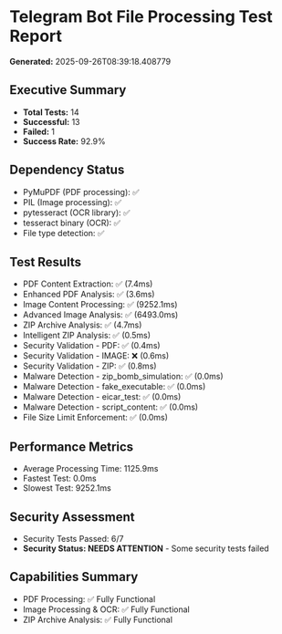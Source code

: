 
# Telegram Bot File Processing Test Report
**Generated:** 2025-09-26T08:39:18.408779

## Executive Summary
- **Total Tests:** 14
- **Successful:** 13 
- **Failed:** 1
- **Success Rate:** 92.9%

## Dependency Status
- PyMuPDF (PDF processing): ✅
- PIL (Image processing): ✅
- pytesseract (OCR library): ✅
- tesseract binary (OCR): ✅
- File type detection: ✅

## Test Results
- PDF Content Extraction: ✅ (7.4ms)
- Enhanced PDF Analysis: ✅ (3.6ms)
- Image Content Processing: ✅ (9252.1ms)
- Advanced Image Analysis: ✅ (6493.0ms)
- ZIP Archive Analysis: ✅ (4.7ms)
- Intelligent ZIP Analysis: ✅ (0.5ms)
- Security Validation - PDF: ✅ (0.4ms)
- Security Validation - IMAGE: ❌ (0.6ms)
- Security Validation - ZIP: ✅ (0.8ms)
- Malware Detection - zip_bomb_simulation: ✅ (0.0ms)
- Malware Detection - fake_executable: ✅ (0.0ms)
- Malware Detection - eicar_test: ✅ (0.0ms)
- Malware Detection - script_content: ✅ (0.0ms)
- File Size Limit Enforcement: ✅ (0.0ms)

## Performance Metrics
- Average Processing Time: 1125.9ms
- Fastest Test: 0.0ms
- Slowest Test: 9252.1ms

## Security Assessment
- Security Tests Passed: 6/7
- **Security Status: NEEDS ATTENTION** - Some security tests failed

## Capabilities Summary
- PDF Processing: ✅ Fully Functional
- Image Processing & OCR: ✅ Fully Functional
- ZIP Archive Analysis: ✅ Fully Functional

